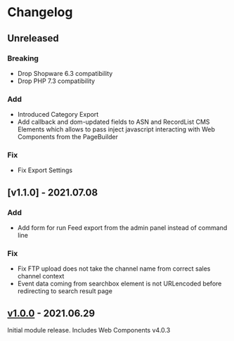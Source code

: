 # Changelog
## Unreleased
### Breaking
 - Drop Shopware 6.3 compatibility
 - Drop PHP 7.3 compatibility
### Add
- Introduced Category Export
- Add callback and dom-updated fields to ASN and RecordList CMS Elements which allows to pass inject javascript interacting with Web Components from the PageBuilder
### Fix
 - Fix Export Settings

## [v1.1.0] - 2021.07.08
### Add
- Add form for run Feed export from the admin panel instead of command line

### Fix
  - Fix FTP upload does not take the channel name from correct sales channel context
  - Event data coming from searchbox element is not URLencoded before redirecting to search result page

## [v1.0.0] - 2021.06.29
Initial module release. Includes Web Components v4.0.3

[v1.0.1]: https://github.com/FACT-Finder-Web-Components/shopware6-plugin/releases/tag/v1.0.1
[v1.0.0]: https://github.com/FACT-Finder-Web-Components/shopware6-plugin/releases/tag/v1.0.0

